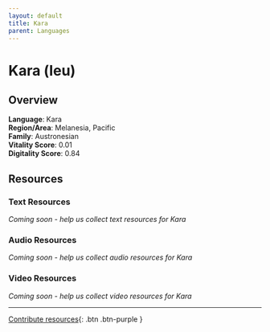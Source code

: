 ```yaml
---
layout: default
title: Kara
parent: Languages
---
```


# Kara (leu)

## Overview

**Language**: Kara  
**Region/Area**: Melanesia, Pacific  
**Family**: Austronesian  
**Vitality Score**: 0.01  
**Digitality Score**: 0.84  

## Resources

### Text Resources
*Coming soon - help us collect text resources for Kara*

### Audio Resources
*Coming soon - help us collect audio resources for Kara*

### Video Resources
*Coming soon - help us collect video resources for Kara*

---

[Contribute resources](https://fairtrain.github.io/){: .btn .btn-purple }
